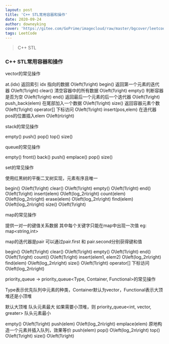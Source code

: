 ```yaml
---
layout: post
title: 'C++ STL常用容器和操作'
date: 2020-09-24
author: downeyking
cover: 'https://gitee.com/GoPrime/imagecloud/raw/master/bgcover/leetcode.jpg'
tags: LeetCode
---
```


> C++ STL

### C++ STL常用容器和操作

vector的常见操作

at.(idx)    返回索引 idx 指向的数据      O\left(1\right)
begin()    返回第一个元素的迭代器      O\left(1\right)
clear()     清空容器中的所有数据          O\left(1\right)
empty()  判断容器是否为空                  O\left(1\right)
end()      返回最后一个元素的后一个迭代器    O\left(1\right)
push\_back(elem)     在尾部加入一个数据      O\left(1\right)
size()      返回容器元素个数                 O\left(1\right)
operator[]      下标访问                      O\left(1\right)
insert(pos,elem)      在迭代器pos的位置插入elem    O\left(n\right)





stack的常见操作

empty()
push()
pop()
top()
size()





queue的常见操作

empty()
front()
back()
push()
emplace()
pop()
size()





set的常见操作

使用红黑树的平衡二叉树实现，元素有序且唯一

begin()         O\left(1\right)
clear()          O\left(1\right)
empty()       O\left(1\right)
end()           O\left(1\right)
insert(elem)      O\left(log_2n\right)
count(elem)      O\left(log_2n\right)
erase(elem)      O\left(log_2n\right)
find(elem)         O\left(log_2n\right)
size()                  O\left(1\right)       





map的常见操作

提供一对一的键值关系数据 其中每个关键字只能在map中出现一次值 eg:     map<string,int>

map的迭代器是pair  可以通过pair.first 和 pair.second分别获得键和值

begin()    		 O\left(1\right)
clear()      	    O\left(1\right)
empty()      	 O\left(1\right)
end()      		 O\left(1\right)
count()      	  O\left(1\right)
insert(elem1, elem2)     O\left(log_2n\right)
find(elem)      		O\left(log_2n\right)
size()      			O\left(1\right)
operator[] 下标访问 	O\left(log_2n\right)





priority_queue   ->     priority_queue<Type, Container, Functional>的常见操作

Type表示优先队列中元素的种类，Container默认为vector<int>，Functional表示大顶堆还是小顶堆

默认大顶堆 队头元素最大
如果需要小顶堆，则 priority_queue<int, vector<int>, greater<int>> 队头元素最小

empty()      	O\left(1\right)
push(elem)      O\left(log_2n\right)
emplace(elem)  原地构造一个元素并插入队列，效果等价 push(elem)
pop()      		O\left(log_2n\right)
top()      		O\left(1\right)
size()      	O\left(1\right)





